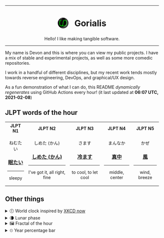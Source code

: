 ***

<h1 align="center">
<sub>
    <img src="readme/resources/avatar.png" height="36">
</sub>
&nbsp;
Gorialis
</h1>
<p align="center">
Hello! I like making tangible software.
</p>

***

My name is Devon and this is where you can view my public projects. I have a mix of stable and experimental projects, as well as some more comedic repositories.

I work in a handful of different disciplines, but my recent work tends mostly towards reverse engineering, DevOps, and graphical/UX design.

As a fun demonstration of what I can do, this README *dynamically regenerates* using GitHub Actions every hour! (it last updated at **06:07 UTC, 2021-02-08**)

<h2>JLPT words of the hour</h2>
<table>
    <tr>
        <th>JLPT N1</th>
        <th>JLPT N2</th>
        <th>JLPT N3</th>
        <th>JLPT N4</th>
        <th>JLPT N5</th>
    </tr>
    <tr>
        <td>
            <p align="center">ねむたい</p>
            <h3 align="center"><b><a href="https://jisho.org/search/%E7%9C%A0%E3%81%9F%E3%81%84">眠たい</a></b></h3>
            <hr>
            <p align="center">sleepy</p>
        </td>
        <td>
            <p align="center">しめた (かん)</p>
            <h3 align="center"><b><a href="https://jisho.org/search/%E3%81%97%E3%82%81%E3%81%9F%20%28%E3%81%8B%E3%82%93%29">しめた (かん)</a></b></h3>
            <hr>
            <p align="center">I've got it,<wbr> all right,<wbr> fine</p>
        </td>
        <td>
            <p align="center">さます</p>
            <h3 align="center"><b><a href="https://jisho.org/search/%E5%86%B7%E3%81%BE%E3%81%99">冷ます</a></b></h3>
            <hr>
            <p align="center">to cool,<wbr> to let cool</p>
        </td>
        <td>
            <p align="center">まんなか</p>
            <h3 align="center"><b><a href="https://jisho.org/search/%E7%9C%9F%E4%B8%AD">真中</a></b></h3>
            <hr>
            <p align="center">middle,<wbr> center</p>
        </td>
        <td>
            <p align="center">かぜ</p>
            <h3 align="center"><b><a href="https://jisho.org/search/%E9%A2%A8">風</a></b></h3>
            <hr>
            <p align="center">wind,<wbr> breeze</p>
        </td>
    </tr>
</table>

<h2>Other things</h2>
<details>
<summary>🕕  World clock inspired by <a href="https://xkcd.com/now">XKCD now</a></summary>

> <img src="generated/now.png" width="512">

</details>
<details>
<summary>🌘 Lunar phase</summary>

The moon is approximately 90.24% through its phase (Waning Crescent).

</details>
<details>
<summary>&#x1f5bc; Fractal of the hour</summary>

> <img src="generated/fractal.png" width="512">

</details>
<details>
<summary>&#x23f2; Year percentage bar</summary>
<pre><code>2021 [██▁▁▁▁▁▁▁▁▁▁▁▁▁▁▁▁▁▁] 10.48%</code></pre>
</details>
